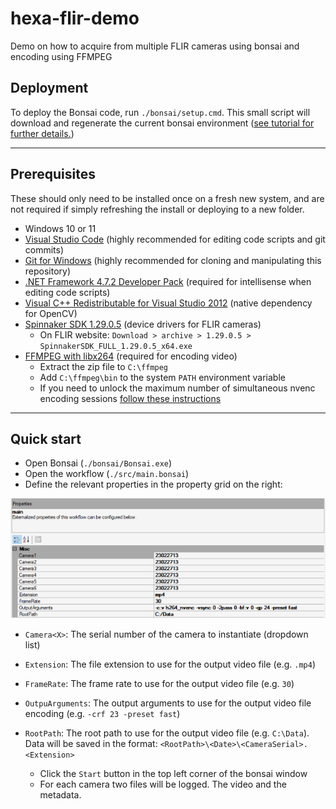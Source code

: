# hexa-flir-demo

Demo on how to acquire from multiple FLIR cameras using bonsai and encoding using FFMPEG


## Deployment

To deploy the Bonsai code, run `./bonsai/setup.cmd`. This small script will download and regenerate the current bonsai environment ([see tutorial for further details.](https://bonsai-rx.org/docs/articles/environments.html))

---

## Prerequisites

These should only need to be installed once on a fresh new system, and are not required if simply refreshing the install or deploying to a new folder.

- Windows 10 or 11
- [Visual Studio Code](https://code.visualstudio.com/) (highly recommended for editing code scripts and git commits)
- [Git for Windows](https://gitforwindows.org/) (highly recommended for cloning and manipulating this repository)
- [.NET Framework 4.7.2 Developer Pack](https://dotnet.microsoft.com/download/dotnet-framework/thank-you/net472-developer-pack-offline-installer) (required for intellisense when editing code scripts)
- [Visual C++ Redistributable for Visual Studio 2012](https://www.microsoft.com/en-us/download/details.aspx?id=30679) (native dependency for OpenCV)
- [Spinnaker SDK 1.29.0.5](https://www.flir.co.uk/support/products/spinnaker-sdk/#Downloads) (device drivers for FLIR cameras)
  - On FLIR website: `Download > archive > 1.29.0.5 > SpinnakerSDK_FULL_1.29.0.5_x64.exe`
- [FFMPEG with libx264](https://www.gyan.dev/ffmpeg/builds/) (required for encoding video)
  - Extract the zip file to `C:\ffmpeg`
  - Add `C:\ffmpeg\bin` to the system `PATH` environment variable
  - If you need to unlock the maximum number of simultaneous nvenc encoding sessions [follow these instructions](https://github.com/keylase/nvidia-patch/wiki/Verify-NVENC-patch)

---

## Quick start

  - Open Bonsai (`./bonsai/Bonsai.exe`)
  - Open the workflow (`./src/main.bonsai`)
  - Define the relevant properties in the property grid on the right:

![props](properties.png)

- `Camera<X>`: The serial number of the camera to instantiate (dropdown list)
- `Extension`: The file extension to use for the output video file (e.g. `.mp4`)
- `FrameRate`: The frame rate to use for the output video file (e.g. `30`)
- `OutpuArguments`: The output arguments to use for the output video file encoding (e.g. `-crf 23 -preset fast`)
- `RootPath`: The root path to use for the output video file (e.g. `C:\Data`). Data will be saved in the format: `<RootPath>\<Date>\<CameraSerial>.<Extension>`

  - Click the `Start` button in the top left corner of the bonsai window
  - For each camera two files will be logged. The video and the metadata.